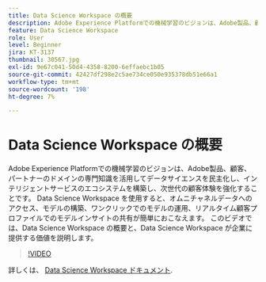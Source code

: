 ```yaml
---
title: Data Science Workspace の概要
description: Adobe Experience Platformでの機械学習のビジョンは、Adobe製品、顧客、パートナーのドメインの専門知識を活用してデータサイエンスを民主化し、インテリジェントサービスのエコシステムを構築し、次世代の顧客体験を強化することです。 Data Science Workspace を使用すると、オムニチャネルデータへのアクセス、モデルの構築、ワンクリックでのモデルの運用、リアルタイム顧客プロファイルでのモデルインサイトの共有が簡単におこなえます。 このビデオでは、Data Science Workspace の概要と、Data Science Workspace が企業に提供する価値を説明します。
feature: Data Science Workspace
role: User
level: Beginner
jira: KT-3137
thumbnail: 30567.jpg
exl-id: 9e67c041-50d4-4358-8200-6effaebc1b05
source-git-commit: 42427df298e2c5ae734ce050e935378db51e66a1
workflow-type: tm+mt
source-wordcount: '198'
ht-degree: 7%

---
```


# Data Science Workspace の概要

Adobe Experience Platformでの機械学習のビジョンは、Adobe製品、顧客、パートナーのドメインの専門知識を活用してデータサイエンスを民主化し、インテリジェントサービスのエコシステムを構築し、次世代の顧客体験を強化することです。 Data Science Workspace を使用すると、オムニチャネルデータへのアクセス、モデルの構築、ワンクリックでのモデルの運用、リアルタイム顧客プロファイルでのモデルインサイトの共有が簡単におこなえます。 このビデオでは、Data Science Workspace の概要と、Data Science Workspace が企業に提供する価値を説明します。

>[!VIDEO](https://video.tv.adobe.com/v/30567?quality=12&learn=on)

詳しくは、 [Data Science Workspace ドキュメント](https://experienceleague.adobe.com/docs/experience-platform/data-science-workspace/home.html?lang=ja).